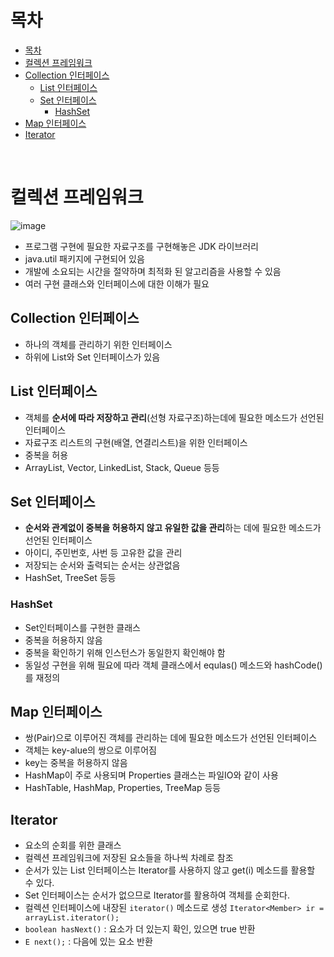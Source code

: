 # 목차
- [목차](#목차)
- [컬렉션 프레임워크](#컬렉션-프레임워크)
- [Collection 인터페이스](#collection-인터페이스)
  - [List 인터페이스](#list-인터페이스)
  - [Set 인터페이스](#set-인터페이스)
    - [HashSet](#hashset)
- [Map 인터페이스](#map-인터페이스)
- [Iterator](#iterator)

<br>

# 컬렉션 프레임워크
![image](https://user-images.githubusercontent.com/106129404/229985160-31b66551-71b2-4219-b471-fc15fd78c462.png)

- 프로그램 구현에 필요한 자료구조를 구현해놓은 JDK 라이브러리
- java.util 패키지에 구현되어 있음
- 개발에 소요되는 시간을 절약하며 최적화 된 알고리즘을 사용할 수 있음
- 여러 구현 클래스와 인터페이스에 대한 이해가 필요

## Collection 인터페이스
- 하나의 객체를 관리하기 위한 인터페이스
- 하위에 List와 Set 인터페이스가 있음

## List 인터페이스
- 객체를 **순서에 따라 저장하고 관리**(선형 자료구조)하는데에 필요한 메소드가 선언된 인터페이스
- 자료구조 리스트의 구현(배열, 연결리스트)을 위한 인터페이스
- 중복을 허용
- ArrayList, Vector, LinkedList, Stack, Queue 등등

## Set 인터페이스
- **순서와 관계없이 중복을 허용하지 않고 유일한 값을 관리**하는 데에 필요한 메소드가 선언된 인터페이스
- 아이디, 주민번호, 사번 등 고유한 값을 관리
- 저장되는 순서와 출력되는 순서는 상관없음
- HashSet, TreeSet 등등

### HashSet
- Set인터페이스를 구현한 클래스
- 중복을 허용하지 않음
- 중복을 확인하기 위해 인스턴스가 동일한지 확인해야 함
- 동일성 구현을 위해 필요에 따라 객체 클래스에서 equlas() 메소드와 hashCode()를 재정의

## Map 인터페이스
- 쌍(Pair)으로 이루어진 객체를 관리하는 데에 필요한 메소드가 선언된 인터페이스
- 객체는 key-alue의 쌍으로 이루어짐 
- key는 중복을 허용하지 않음
- HashMap이 주로 사용되며 Properties 클래스는 파일IO와 같이 사용
- HashTable, HashMap, Properties, TreeMap 등등

## Iterator
- 요소의 순회를 위한 클래스
- 컬렉션 프레임워크에 저장된 요소들을 하나씩 차례로 참조
- 순서가 있는 List 인터페이스는 Iterator를 사용하지 않고 get(i) 메소드를 활용할 수 있다.
- Set 인터페이스는 순서가 없으므로 Iterator를 활용하여 객체를 순회한다.
- 컬렉션 인터페이스에 내장된 `iterator()` 메소드로 생성 `Iterator<Member> ir = arrayList.iterator();`
- `boolean hasNext()` : 요소가 더 있는지 확인, 있으면 true 반환
- `E next();` : 다음에 있는 요소 반환
